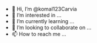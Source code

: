 - 👋 Hi, I’m @komal123Carvia
- 👀 I’m interested in ...
- 🌱 I’m currently learning ...
- 💞️ I’m looking to collaborate on ...
- 📫 How to reach me ...

<!---
komal123Carvia/komal123Carvia is a ✨ special ✨ repository because its `README.md` (this file) appears on your GitHub profile.
You can click the Preview link to take a look at your changes.
--->
